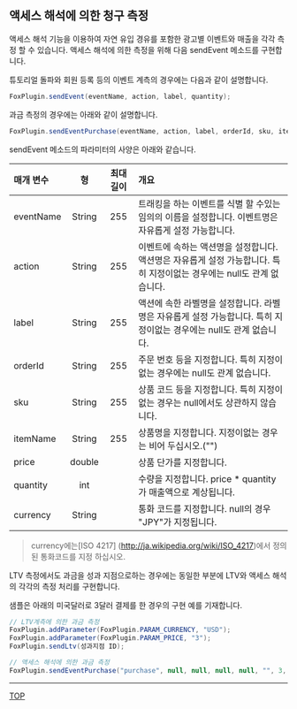 ## 액세스 해석에 의한 청구 측정

액세스 해석 기능을 이용하여 자연 유입 경유를 포함한 광고별 이벤트와 매출을 각각 측정 할 수 있습니다. 액세스 해석에 의한 측정을 위해 다음 sendEvent 메소드를 구현합니다.

튜토리얼 돌파와 회원 등록 등의 이벤트 계측의 경우에는 다음과 같이 설명합니다.

```cs
FoxPlugin.sendEvent(eventName, action, label, quantity);
```

과금 측정의 경우에는 아래와 같이 설명합니다.

```cs
FoxPlugin.sendEventPurchase(eventName, action, label, orderId, sku, itemName, price, quantity, currency);
```

sendEvent 메소드의 파라미터의 사양은 아래와 같습니다.

|매개 변수|형|최대 길이|개요|
|:------|:------:|:------:|:------|
|eventName|String|255|트래킹을 하는 이벤트를 식별 할 수있는 임의의 이름을 설정합니다. 이벤트명은 자유롭게 설정 가능합니다.|
|action|String|255|이벤트에 속하는 액션명을 설정합니다. 액션명은 자유롭게 설정 가능합니다. 특히 지정이없는 경우에는 null도 관계 없습니다.|
|label|String|255|액션에 속한 라벨명을 설정합니다. 라벨명은 자유롭게 설정 가능합니다. 특히 지정이없는 경우에는 null도 관계 없습니다.|
|orderId|String|255|주문 번호 등을 지정합니다. 특히 지정이없는 경우에는 null도 관계 없습니다.|
|sku|String|255|상품 코드 등을 지정합니다. 특히 지정이없는 경우는 null에서도 상관하지 않습니다.|
|itemName|String|255|상품명을 지정합니다. 지정이없는 경우는 비어 두십시오.("")
|price|double||상품 단가를 지정합니다.|
|quantity|int||수량을 지정합니다. price * quantity가 매출액으로 계상됩니다.|
|currency|String||통화 코드를 지정합니다. null의 경우 "JPY"가 지정됩니다.|

> currency에는[ISO 4217] (http://ja.wikipedia.org/wiki/ISO_4217)에서 정의된 통화코드를 지정 하십시오.

LTV 측정에서도 과금을 성과 지점으로하는 경우에는 동일한 부분에 LTV와 액세스 해석의 각각의 측정 처리를 구현합니다.

샘플은 아래의 미국달러로 3달러 결제를 한 경우의 구현 예를 기재합니다.



```cs
// LTV계측에 의한 과금 측정
FoxPlugin.addParameter(FoxPlugin.PARAM_CURRENCY, "USD");
FoxPlugin.addParameter(FoxPlugin.PARAM_PRICE, "3");
FoxPlugin.sendLtv(성과지점 ID);

// 액세스 해석에 의한 과금 측정
FoxPlugin.sendEventPurchase("purchase", null, null, null, null, "", 3, 1, "USD");
```

---
[TOP](/lang/ko/doc/README.md)
